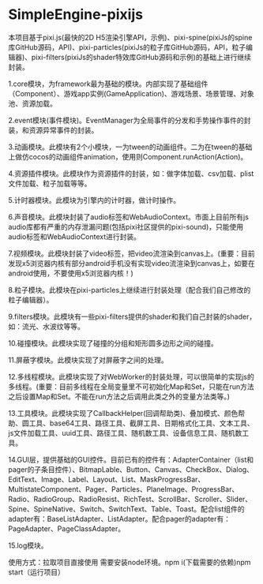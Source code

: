 # SimpleEngine-pixijs
本项目基于pixi.js(最快的2D H5渲染引擎API，示例)、pixi-spine(pixiJs的spine库GitHub源码，API)、pixi-particles(pixiJs的粒子库GitHub源码，API，粒子编辑器)、pixi-filters(pixiJs的shader特效库GitHub源码和示例)的基础上进行继续封装。


1.core模块，为framework最为基础的模块。内部实现了基础组件（Component）、游戏app实例(GameApplication)、游戏场景、场景管理、对象池、资源加载。

2.event模块(事件模块)。EventManager为全局事件的分发和手势操作事件的封装，和资源异常事件的封装。

3.动画模块。此模块有2个小模块，一为tween的动画组件。二为在tween的基础上做仿cocos的动画组件animation，使用则Component.runAction(Action)。

4.资源插件模块。此模块作为资源插件的封装，如：做字体加载、csv加载、plist文件加载、粒子加载等等。

5.计时器模块。此模块为引擎内的计时器，做计时操作。

6.声音模块。此模块封装了audio标签和WebAudioContext。市面上目前所有js audio库都有严重的内存泄漏问题(包括pixi社区提供的pixi-sound)，只能使用audio标签和WebAudioContext进行封装。

7.视频模块。此模块封装了video标签，把video流渲染到canvas上。(重要：目前发现x5浏览器内核有部分android手机没有实现video流渲染到canvas上，如要在android使用，不要使用x5浏览器内核！)

8.粒子模块。此模块在pixi-particles上继续进行封装处理（配合我们自己修改的粒子编辑器）。

9.filters模块。此模块有一些pixi-filters提供的shader和我们自己封装的shader，如：流光、水波纹等等。

10.碰撞模块。此模块实现了碰撞的分组和矩形圆多边形之间的碰撞。

11.屏蔽字模块。此模块实现了对屏蔽字之间的处理。

12.多线程模块。此模块实现了对WebWorker的封装处理，可以很简单的实现js的多线程。(重要：目前多线程在全局变量里不可初始化Map和Set，只能在run方法之后设置Map和Set。不能在run方法之后调用此类之外的变量方法类等。)

13.工具模块。此模块实现了CallbackHelper(回调帮助类)、叠加模式、颜色帮助、圆工具、base64工具、路径工具、截屏工具、日期格式化工具、文本工具、js文件加载工具、uuid工具、路径工具、随机数工具、设备信息工具、随机数工具。

14.GUI层，提供基础的GUI控件。目前已有的控件有：AdapterContainer（list和pager的子条目控件）、BitmapLable、Button、Canvas、CheckBox、Dialog、EditText、Image、Label、Layout、List、MaskProgressBar、MultistateComponent、Pager、Particles、PlaneImage、ProgressBar、Radio、RadioGroup、RadioResist、RichTest、ScrollBar、Scroller、Slider、Spine、SpineNative、Switch、SwitchText、Table、Toast。配合list组件的adapter有：BaseListAdapter、ListAdapter。配合pager的adapter有：PageAdapter、PageClassAdapter。

15.log模块。


使用方式：拉取项目直接使用
需要安装node环境。npm i(下载需要的依赖)npm start（运行项目）